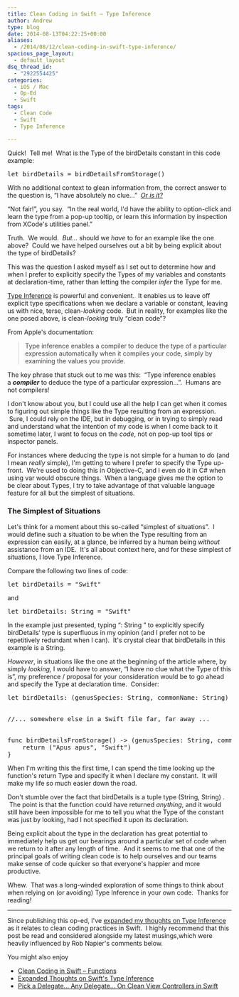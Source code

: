 ```yaml
---
title: Clean Coding in Swift – Type Inference
author: Andrew
type: blog
date: 2014-08-13T04:22:25+00:00
aliases:
  - /2014/08/12/clean-coding-in-swift-type-inference/
spacious_page_layout:
  - default_layout
dsq_thread_id:
  - "2922554425"
categories:
  - iOS / Mac
  - Op-Ed
  - Swift
tags:
  - Clean Code
  - Swift
  - Type Inference

---
```

Quick!  Tell me!  What is the Type of the <span class="lang:swift decode:true  crayon-inline">birdDetails</span> constant in this code example:

<pre class="toolbar:2 lang:swift decode:true ">let birdDetails = birdDetailsFromStorage()</pre>

With no additional context to glean information from, the correct answer to the question is, &#8220;I have absolutely no clue&#8230;&#8221;  <a title="Expanded Thoughts on Swift’s Type Inference" href="http://www.andrewcbancroft.com/2014/08/20/expanded-thoughts-on-swifts-type-inference/" target="_blank"><em>Or is it?</em></a>

&#8220;Not fair!&#8221;, you say.  &#8220;In the real world, I'd have the ability to option-click and learn the type from a pop-up tooltip, or learn this information by inspection from XCode's utilities panel.&#8221;

Truth.  We would.  _But&#8230;_ should we _have_ to for an example like the one above?  Could we have helped ourselves out a bit by being explicit about the type of <span class="lang:swift decode:true  crayon-inline">birdDetails</span>?

This was the question I asked myself as I set out to determine how and when I prefer to explicitly specify the Types of my variables and constants at declaration-time, rather than letting the compiler _infer_ the Type for me.

<a title="Apple Documentation - Type Inference" href="https://developer.apple.com/library/prerelease/mac/documentation/Swift/Conceptual/Swift_Programming_Language/TheBasics.html#//apple_ref/doc/uid/TP40014097-CH5-XID_468" target="_blank">Type Inference</a> is powerful and convenient.  It enables us to leave off explicit type specifications when we declare a variable or constant, leaving us with nice, terse, clean-_looking_ code.  But in reality, for examples like the one posed above, is clean-_looking_ truly &#8220;clean code&#8221;?

From Apple's documentation:

> <span style="color: #414141;">Type inference enables a compiler to deduce the type of a particular expression automatically when it compiles your code, simply by examining the values you provide.</span>

The key phrase that stuck out to me was this:  &#8220;Type inference enables a **_compiler_** to deduce the type of a particular expression&#8230;&#8221;.  Humans are not compilers!

I don't know about you, but I could use all the help I can get when it comes to figuring out simple things like the Type resulting from an expression.  Sure, I could rely on the IDE, but in debugging, or in trying to simply read and understand what the intention of my code is when I come back to it sometime later, I want to focus on the _code_, not on pop-up tool tips or inspector panels.

For instances where deducing the type is not simple for a human to do (and I mean _really_ simple), I'm getting to where I prefer to specify the Type up-front.  We're used to doing this in Objective-C, and I even do it in C# when using <span class="lang:c# decode:true  crayon-inline ">var</span> would obscure things.  When a language gives me the option to be clear about Types, I try to take advantage of that valuable language feature for all but the simplest of situations.

### The Simplest of Situations

Let's think for a moment about this so-called &#8220;simplest of situations&#8221;.  I would define such a situation to be when the Type resulting from an expression can easily, at a glance, be inferred by a human being _without_ assistance from an IDE.  It's all about context here, and for these simplest of situations, I love Type Inference.

Compare the following two lines of code:

<pre class="toolbar:2 lang:swift decode:true">let birdDetails = "Swift"</pre>

and

<pre class="toolbar:2 lang:swift decode:true ">let birdDetails: String = "Swift"</pre>

In the example just presented, typing &#8220;<span class="lang:swift decode:true crayon-inline">: String</span> &#8221; to explicitly specify <span class="lang:swift decode:true crayon-inline">birdDetails</span>&#8216; type is superfluous in my opinion (and I prefer not to be repetitively redundant when I can).  It's crystal clear that <span class="lang:swift decode:true crayon-inline">birdDetails</span> in this example is a <span class="lang:swift decode:true crayon-inline">String</span>.

_However_, in situations like the one at the beginning of the article where, by simply _looking,_ I would have to answer, &#8220;I have no clue what the Type of this is&#8221;, my preference / proposal for your consideration would be to go ahead and specify the Type at declaration time.  Consider:

<pre class="lang:swift decode:true">let birdDetails: (genusSpecies: String, commonName: String) = birdDetailsFromStorage()


//... somewhere else in a Swift file far, far away ...


func birdDetailsFromStorage() -&gt; (genusSpecies: String, commonName: String) {
    return ("Apus apus", "Swift")
}</pre>

When I'm writing this the first time, I can spend the time looking up the function's return Type and specify it when I declare my constant.  It will make my life so much easier down the road.

Don't stumble over the fact that <span class="lang:swift decode:true crayon-inline ">birdDetails</span> is a <span class="lang:swift decode:true crayon-inline">tuple type (String, String)</span> .  The point is that the function could have returned _anything_, and it would still have been impossible for me to tell you what the Type of the constant was just by looking, had I not specified it upon its declaration.

Being explicit about the type in the declaration has great potential to immediately help us get our bearings around a particular set of code when we return to it after any length of time.  And it seems to me that one of the principal goals of writing clean code is to help ourselves and our teams make sense of code quicker so that everyone's happier and more productive.

Whew.  That was a long-winded exploration of some things to think about when relying on (or avoiding) Type Inference in your own code.  Thanks for reading!

* * *

Since publishing this op-ed, I've <a title="Expanded Thoughts on Swift’s Type Inference" href="http://www.andrewcbancroft.com/2014/08/20/expanded-thoughts-on-swifts-type-inference/" target="_blank">expanded my thoughts on Type Inference</a> as it relates to clean coding practices in Swift.  I highly recommend that this post be read and considered alongside my latest musings,which were heavily influenced by Rob Napier's comments below.

<div class="related-posts">
  <p>
    You might also enjoy
  </p>
  
  <ul>
    <li>
      <a title="Clean Coding in Swift – Functions" href="http://www.andrewcbancroft.com/2014/08/07/clean-coding-in-swift-functions/" target="_blank">Clean Coding in Swift – Functions</a>
    </li>
    <li>
      <a title="Expanded Thoughts on Swift’s Type Inference" href="http://www.andrewcbancroft.com/2014/08/20/expanded-thoughts-on-swifts-type-inference/" target="_blank">Expanded Thoughts on Swift's Type Inference</a>
    </li>
    <li>
      <a title="Pick a Delegate… Any Delegate… On Clean View Controllers in Swift" href="http://www.andrewcbancroft.com/2014/08/26/pick-a-delegate-clean-view-controllers-in-swift/" target="_blank">Pick a Delegate… Any Delegate… On Clean View Controllers in Swift</a>
    </li>
  </ul>
</div>